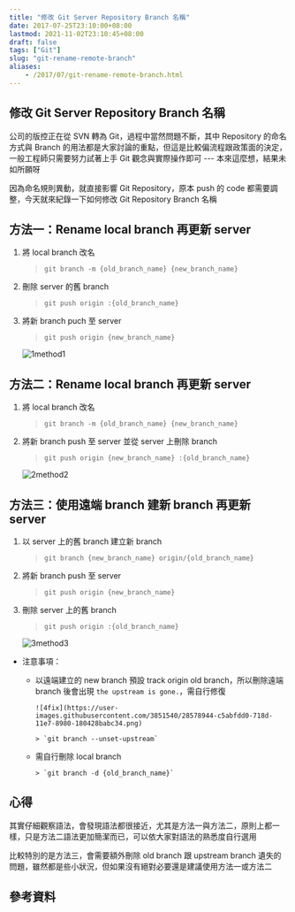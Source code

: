 ```yaml
---
title: "修改 Git Server Repository Branch 名稱"
date: 2017-07-25T23:10:00+08:00
lastmod: 2021-11-02T23:10:45+08:00
draft: false
tags: ["Git"]
slug: "git-rename-remote-branch"
aliases:
    - /2017/07/git-rename-remote-branch.html
---
```

## 修改 Git Server Repository Branch 名稱

公司的版控正在從 SVN 轉為 Git，過程中當然問題不斷，其中 Repository 的命名方式與 Branch 的用法都是大家討論的重點，但這是比較偏流程跟政策面的決定，一般工程師只需要努力試著上手 Git 觀念與實際操作即可 --- 本來這麼想，結果未如所願呀

因為命名規則異動，就直接影響 Git Repository，原本 push 的 code 都需要調整，今天就來紀錄一下如何修改 Git Repository Branch 名稱

## 方法一：Rename local branch 再更新 server

1. 將 local branch 改名

    > `git branch -m {old_branch_name} {new_branch_name}`

2. 刪除 server 的舊 branch

    > `git push origin :{old_branch_name}`

3. 將新 branch puch 至 server

    > `git push origin {new_branch_name}`

    ![1method1](https://user-images.githubusercontent.com/3851540/28578942-c59d29ea-718d-11e7-8956-8f4d82f91460.png)

## 方法二：Rename local branch 再更新 server

1. 將 local branch 改名

    > `git branch -m {old_branch_name} {new_branch_name}`

2. 將新 branch push 至 server 並從 server 上刪除 branch

    > `git push origin {new_branch_name} :{old_branch_name}`

    ![2method2](https://user-images.githubusercontent.com/3851540/28578943-c5a01704-718d-11e7-89ad-8c3171e750c2.png)

## 方法三：使用遠端 branch 建新 branch 再更新 server

1. 以 server 上的舊 branch 建立新 branch

    > `git branch {new_branch_name} origin/{old_branch_name}`

2. 將新 branch push 至 server

    > `git push origin {new_branch_name}`

3. 刪除 server 上的舊 branch

    > `git push origin :{old_branch_name}`

    ![3method3](https://user-images.githubusercontent.com/3851540/28578945-c5ae5346-718d-11e7-8394-e5a91fee4742.png)

* 注意事項：

  * 以遠端建立的 new branch 預設 track origin old branch，所以刪除遠端 branch 後會出現 `the upstream is gone.`，需自行修復

        ![4fix](https://user-images.githubusercontent.com/3851540/28578944-c5abfdd0-718d-11e7-8980-180428babc34.png)

        > `git branch --unset-upstream`

  * 需自行刪除 local branch

        > `git branch -d {old_branch_name}`

## 心得

其實仔細觀察語法，會發現語法都很接近，尤其是方法一與方法二，原則上都一樣，只是方法二語法更加簡潔而已，可以依大家對語法的熟悉度自行選用

比較特別的是方法三，會需要額外刪除 old branch 跟 upstream branch 遺失的問題，雖然都是些小狀況，但如果沒有絕對必要還是建議使用方法一或方法二

## 參考資料
